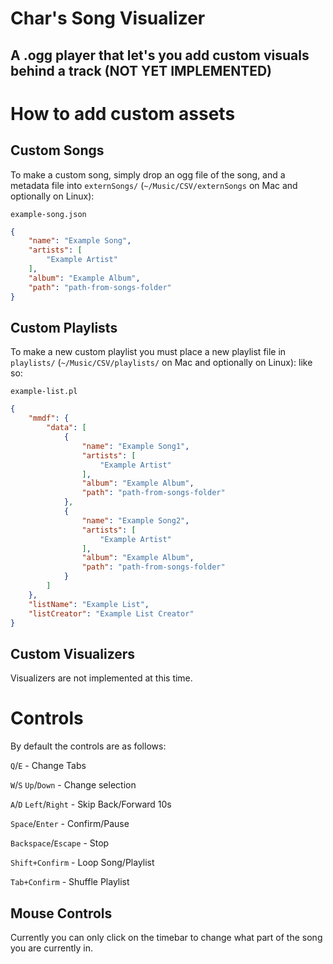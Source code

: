 # Char's Song Visualizer

## A .ogg player that let's you add custom visuals behind a track (NOT YET IMPLEMENTED)

# How to add custom assets

## Custom Songs

To make a custom song, simply drop an ogg file of the song, and a metadata file into `externSongs/` (`~/Music/CSV/externSongs` on Mac and optionally on Linux):

`example-song.json`
```json
{
    "name": "Example Song",
    "artists": [
        "Example Artist"
    ],
    "album": "Example Album",
    "path": "path-from-songs-folder"
}
```

## Custom Playlists

To make a new custom playlist you must place a new playlist file in `playlists/` (`~/Music/CSV/playlists/` on Mac and optionally on Linux): like so:

`example-list.pl`

```json
{
    "mmdf": {
        "data": [
            {
                "name": "Example Song1",
                "artists": [
                    "Example Artist"
                ],
                "album": "Example Album",
                "path": "path-from-songs-folder"
            },
            {
                "name": "Example Song2",
                "artists": [
                    "Example Artist"
                ],
                "album": "Example Album",
                "path": "path-from-songs-folder"
            }
        ]
    },
    "listName": "Example List",
    "listCreator": "Example List Creator"
}
```

## Custom Visualizers

Visualizers are not implemented at this time.

# Controls

By default the controls are as follows:

`Q`/`E` - Change Tabs

`W`/`S` `Up`/`Down` - Change selection

`A`/`D` `Left`/`Right` - Skip Back/Forward 10s

`Space`/`Enter` - Confirm/Pause

`Backspace`/`Escape` - Stop

`Shift+Confirm` - Loop Song/Playlist

`Tab+Confirm` - Shuffle Playlist

## Mouse Controls

Currently you can only click on the timebar to change what part of the song you are currently in.